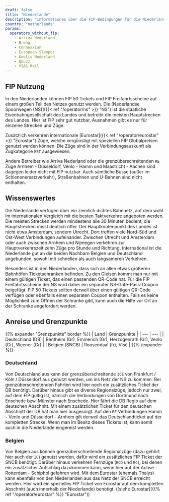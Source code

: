 ```yaml
---
draft: false
title: "Niederlande"
description: "Informationen über die FIP-Bedingungen für die Niederlande und für welche Betreiber Vergünstigungen genutzt werden können."
country: "netherlands"
params:
  operators_without_fip:
    - Arriva Nederland
    - Breng
    - Connexxion
    - European Sleeper
    - Keolis Nederland
    - Qbuzz
    - VIAS Rail
---
```


## FIP Nutzung

In den Niederlanden können FIP 50 Tickets und FIP Freifahrtsscheine auf einem großen Teil des Netzes genutzt werden. Die [Nederlandse Spoorwegen (NS)]({{< ref "/operator/ns" >}} "NS") ist die staatliche Eisenbahngesellschaft des Landes und betreibt die meisten Hauptstrecken des Landes. Hier ist FIP sehr gut nutzbar, Ausnahmen gibt es nur für einzelne Strecken und Züge.

Zusätzlich verkehren internationale [Eurostar]({{< ref "/operator/eurostar" >}} "Eurostar") Züge, welche vergünstigt mit speziellen FIP Globalpreisen genutzt werden können. Die Züge sind in der Verbindungsauskunft als Zugkategorie `EST` ausgewiesen.

Andere Betreiber wie Arriva Nederland oder die grenzüberschreitenden `RE` Züge Arnhem - Düsseldorf, Venlo - Hamm und Maastricht - Aachen sind dagegen leider nicht mit FIP nutzbar. Auch sämtliche Busse (außer im Schienenersatzverkehr), Straßenbahnen und U-Bahnen sind nicht enthalten.

## Wissenswertes

Die Niederlande verfügen über ein ziemlich dichtes Bahnnetz, auf dem wohl im internationalen Vergleich mit die besten Taktverkehre angeboten werden. Die meisten Strecken werden mindestens alle 30 Minuten bedient, die Hauptstrecken meist deutlich öfter. Der Hauptknotenpunkt des Landes ist nicht etwa Amsterdam, sondern Utrecht. Dort treffen viele Nord-Süd und Ost-West Verbindungen aufeinander. Zwischen Utrecht und Amsterdam oder auch zwischen Arnhem und Nijmegen verkehren zur Hauptverkehrszeit zehn Züge pro Stunde und Richtung. International ist die Niederlande gut an die beiden Nachbarn Belgien und Deutschland angebunden, sowohl mit schnellen als auch langsameren Verkehren.

Besonders ist in den Niederlanden, dass sich an allen etwas größeren Bahnhöfen Ticketschranken befinden. Zu den Gleisen kommt man nur mit einem gültigen Ticket, das einen passenden QR-Code hat. Für die FIP Freifahrtsscheine der NS wird daher ein separater NS-Gate-Pass-Coupon beigefügt. FIP 50 Tickets sollten derweil über einen gültigen QR-Code verfügen oder ebenfalls einen separaten Coupon enthalten. Falls es keine Möglichkeit zum Öffnen der Schranke gibt, kann auch die Hilfe vor Ort an der Schranke angefordert werden.

## Anreise und Grenzpunkte

{{% expander "Grenzpunkte" border %}}
| Land | Grenzpunkte |
| --- | --- |
| Deutschland (DB) | Bentheim (Gr), Emmerich (Gr), Herzogenrath (Gr), Venlo (Gr), Weener (Gr) |
| Belgien (SNCB) | Roosendaal (fr), Visé |
{{% /expander %}}

### Deutschland

Von Deutschland aus kann der grenzüberschreitende `ICE` von Frankfurt / Köln / Düsseldorf aus genutzt werden, um ins Netz der NS zu kommen. Bei grenzüberschreitenden Fahrten wird hier noch ein zusätzliches Ticket der DB benötigt. Darüber hinaus gibt es diverse Regionalzüge, jedoch nur zwei, auf dem FIP gültig ist, nämlich die Verbindungen von Dortmund nach Enschede bzw. Münster nach Enschede. Hier fährt die DB Regio auf dem deutschen Abschnitt. Mit einem zusätzlichen Ticket für den deutschen Abschnitt der DB hat man hier ausgesorgt. Auf den `RE` Verbindungen Hamm - Venlo und Düsseldorf - Arnhem gilt derweil das Deutschlandticket auf der kompletten Strecke. Wenn man im Besitz dieses Tickets ist, kann somit auch in die Niederlande eingereist werden.

### Belgien

Von Belgien aus können grenzüberschreitende Regionalzüge (dazu gehört hier auch der `IC`) genutzt werden, dafür wird ein zusätzliches FIP Ticket der SNCB benötigt. Darüber hinaus verkehren Fernzüge (`ECD` und `EC`), bei denen ein zusätzlicher Aufschlag dazukommen kann, wenn hier auf der Achse Rotterdam - Schiphol gefahren wird. Mit dem Eurostar (ehemals Thalys) kann ebenfalls von den Niederlanden aus das Netz der SNCB erreicht werden. Hier wird ein spezielles FIP Ticket von Eurostar auf dem kompletten Abschnitt (auch innerhalb der Niederlande) benötigt. ([siehe Eurostar]({{% ref "/operator/eurostar" %}} "Eurostar"))

